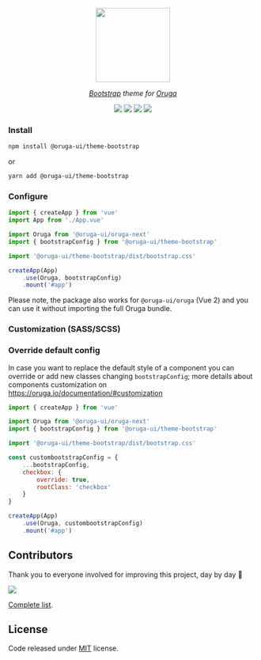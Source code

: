 <p align="center">
    <img width="150" src="https://raw.githubusercontent.com/oruga-ui/theme-bootstrap/master/public/logo.svg" />
</p>

<p align="center">
  <i><a href="https://getbootstrap.com/" target="_blank">Bootstrap</a> theme for <a href="https://oruga.io" target="_blank">Oruga</a></i>
</p>

<p align="center">
    <a href="https://www.npmjs.com/package/@oruga-ui/theme-bootstrap"><img src="https://img.shields.io/npm/v/@oruga-ui/theme-bootstrap.svg?logo=npm" /><a>
    <a href="https://www.npmjs.com/package/@oruga-ui/theme-bootstrap"><img src="https://img.shields.io/npm/dt/@oruga-ui/theme-bootstrap.svg" /></a>
    <a href="https://discord.gg/RuKuBYN"><img src="https://img.shields.io/badge/chat-on%20discord-7289DA.svg?logo=discord" /></a>
    <a href="https://ko-fi.com/orugaui"><img src="https://img.shields.io/badge/donate-support%20us-00AA00.svg?logo=ko-fi" /></a>
</p>

### Install

```sh
npm install @oruga-ui/theme-bootstrap
```

or

```sh
yarn add @oruga-ui/theme-bootstrap
```

### Configure

```js
import { createApp } from 'vue'
import App from './App.vue'

import Oruga from '@oruga-ui/oruga-next'
import { bootstrapConfig } from '@oruga-ui/theme-bootstrap'

import '@oruga-ui/theme-bootstrap/dist/bootstrap.css'

createApp(App)
    .use(Oruga, bootstrapConfig)
    .mount('#app')
```
Please note, the package also works for `@oruga-ui/oruga` (Vue 2) and you can use it without importing the full Oruga bundle.

### Customization (SASS/SCSS)

<!-- Using the following sample code you don't need `import '@oruga-ui/theme-bootstrap/dist/bootstrap.css'` but you have to add a custom sass/scss file to customize bootstrap and theme variables.

```scss
@import "~bootstrap/sass/utilities/_all";

// Set your colors
$primary: #8c67ef;
$primary-light: findLightColor($primary);
$primary-dark: findDarkColor($primary);
$primary-invert: findColorInvert($primary);
$twitter: #4099FF;
$twitter-invert: findColorInvert($twitter);

// Lists and maps
$custom-colors: null !default;
$custom-shades: null !default;

// Setup $colors to use as bootstrap classes (e.g. 'is-twitter')
$colors: mergeColorMaps(
    (
        "white": (
            $white,
            $black,
        ),
        "black": (
            $black,
            $white,
        ),
        "light": (
            $light,
            $light-invert,
        ),
        "dark": (
            $dark,
            $dark-invert,
        ),
        "primary": (
            $primary,
            $primary-invert,
            $primary-light,
            $primary-dark,
        ),
        "link": (
            $link,
            $link-invert,
            $link-light,
            $link-dark,
        ),
        "info": (
            $info,
            $info-invert,
            $info-light,
            $info-dark,
        ),
        "success": (
            $success,
            $success-invert,
            $success-light,
            $success-dark,
        ),
        "warning": (
            $warning,
            $warning-invert,
            $warning-light,
            $warning-dark,
        ),
        "danger": (
            $danger,
            $danger-invert,
            $danger-light,
            $danger-dark,
        ),
    ),
    $custom-colors
);

// Links
$link: $primary;
$link-invert: $primary-invert;
$link-focus-border: $primary;

@import "~bootstrap/bootstrap";
@import '~@oruga-ui/theme-bootstrap/dist/scss/bootstrap';
``` -->

### Override default config

In case you want to replace the default style of a component you can override or add new classes changing ``bootstrapConfig``; more details about components customization on https://oruga.io/documentation/#customization

```js
import { createApp } from 'vue'

import Oruga from '@oruga-ui/oruga-next'
import { bootstrapConfig } from '@oruga-ui/theme-bootstrap'

import '@oruga-ui/theme-bootstrap/dist/bootstrap.css'

const custombootstrapConfig = {
    ...bootstrapConfig,
    checkbox: {
        override: true,
        rootClass: 'checkbox'
    }
}

createApp(App)
    .use(Oruga, custombootstrapConfig)
    .mount('#app')
```

## Contributors
Thank you to everyone involved for improving this project, day by day 💚

<a href="https://github.com/oruga-ui/theme-bootstrap">
  <img
  src="https://contrib.rocks/image?repo=oruga-ui/theme-bootstrap"
  />
</a>

[Complete list](CONTRIBUTORS.md).

## License

Code released under [MIT](https://github.com/oruga-ui/theme-bootstrap/blob/master/LICENSE) license.
